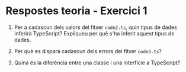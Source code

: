 # Respostes teoria - Exercici 1  

1. Per a cadascun dels valors del fitxer `code2.ts`, quin tipus de dades inferirà TypeScript? Expliqueu per què s'ha inferit aquest tipus de dades.


2. Per què es dispara cadascun dels errors del fitxer `code3.ts`?


3. Quina és la diferència entre una classe i una interfície a TypeScript?